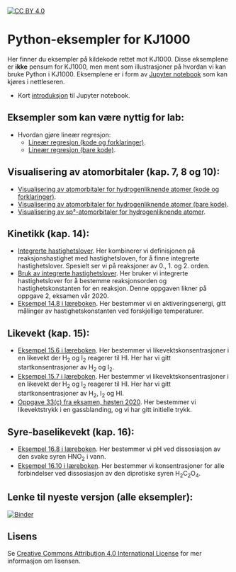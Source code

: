 [![CC BY 4.0][cc-by-shield]][cc-by]

# Python-eksempler for KJ1000
Her finner du eksempler på kildekode rettet mot KJ1000. Disse eksemplene er **ikke** pensum for KJ1000, men ment som
illustrasjoner på hvordan vi kan bruke Python i KJ1000. Eksemplene er i form av [Jupyter notebook](https://jupyter.org/) som kan kjøres
i nettleseren.

* Kort [introduksjon](https://mybinder.org/v2/gh/andersle/kj1000/main?urlpath=/tree/jupyter%2Fintroduksjon%2FIntroduksjon.ipynb) til Jupyter notebook.

## Eksempler som kan være nyttig for lab:
* Hvordan gjøre lineær regresjon:
  - [Lineær regresjon (kode og forklaringer)](https://mybinder.org/v2/gh/andersle/kj1000/main?urlpath=/tree/jupyter%2Fregresjon%2Fregresjon.ipynb).
  - [Lineær regresjon (bare kode)](https://mybinder.org/v2/gh/andersle/kj1000/main?urlpath=/tree/jupyter%2Fregresjon%2Fregresjon_kode.ipynb).

## Visualisering av atomorbitaler (kap. 7, 8 og 10):
* [Visualisering av atomorbitaler for hydrogenliknende atomer (kode og forklaringer)](https://mybinder.org/v2/gh/andersle/kj1000/main?urlpath=/tree/jupyter%2Fatomorbitaler%2Fatomorbitaler_forklaring.ipynb).
* [Visualisering av atomorbitaler for hydrogenliknende atomer (bare kode)](https://mybinder.org/v2/gh/andersle/kj1000/main?urlpath=/tree/jupyter%2Fatomorbitaler%2Fatomorbitaler.ipynb).
* [Visualisering av sp³-atomorbitaler for hydrogenliknende atomer](https://mybinder.org/v2/gh/andersle/kj1000/main?urlpath=/tree/jupyter%2Fatomorbitaler%2Fhybridorbital.ipynb).

## Kinetikk (kap. 14):
* [Integrerte hastighetslover](https://mybinder.org/v2/gh/andersle/kj1000/main?urlpath=/tree/jupyter%2Fkinetikk%2Fintegrertehastighetslover.ipynb).
  Her kombinerer vi definisjonen på reaksjonshastighet med hastighetsloven, for å finne integrerte hastighetslover. Spesielt ser vi på
  reaksjoner av 0., 1. og 2. orden.
* [Bruk av integrerte hastighetslover](https://mybinder.org/v2/gh/andersle/kj1000/main?urlpath=/tree/jupyter%2Fkinetikk%2Fbestemmeorden.ipynb).
  Her bruker vi integrerte hastighetslover for å bestemme reaksjonsorden og hastighetskonstanten for en reaksjon. Denne oppgaven
  likner på oppgave 2, eksamen vår 2020.
* [Eksempel 14.8 i læreboken](https://mybinder.org/v2/gh/andersle/kj1000/main?urlpath=/tree/jupyter%2Fkinetikk%2Faktiveringsenergi148.ipynb).
  Her bestemmer vi en aktiveringsenergi, gitt målinger av hastighetskonstanten ved forskjellige temperaturer.

## Likevekt (kap. 15):
* [Eksempel 15.6 i læreboken](https://mybinder.org/v2/gh/andersle/kj1000/main?urlpath=/tree/jupyter%2Flikevekt%2Flikevekt156.ipynb).
  Her bestemmer vi likevektskonsentrasjoner i en likevekt der H<sub>2</sub> og I<sub>2</sub> reagerer til HI. Her har vi
  gitt startkonsentrasjoner av H<sub>2</sub> og I<sub>2</sub>.
* [Eksempel 15.7 i læreboken](https://mybinder.org/v2/gh/andersle/kj1000/main?urlpath=/tree/jupyter%2Flikevekt%2Flikevekt157.ipynb).
  Her bestemmer vi likevektskonsentrasjoner i en likevekt der H<sub>2</sub> og I<sub>2</sub> reagerer til HI. Her har vi
  gitt startkonsentrasjoner av H<sub>2</sub>, I<sub>2</sub> og HI.
* [Oppgave 33(c) fra eksamen, høsten 2020](https://mybinder.org/v2/gh/andersle/kj1000/main?urlpath=/tree/jupyter%2Flikevekt%2Flikevekt2020eksamen.ipynb).
  Her bestemmer vi likevektstrykk i en gassblanding, og vi har gitt initielle trykk.


## Syre-baselikevekt (kap. 16):
* [Eksempel 16.8 i læreboken](https://mybinder.org/v2/gh/andersle/kj1000/main?urlpath=/tree/jupyter%2Fsyrebase%2Fsyrebase.ipynb).
  Her bestemmer vi pH ved dissosiasjon av den svake syren HNO<sub>2</sub> i vann.
* [Eksempel 16.10 i læreboken](https://mybinder.org/v2/gh/andersle/kj1000/main?urlpath=/tree/jupyter%2Fsyrebase%2Fdiprotisk.ipynb).
  Her bestemmer vi konsentrasjoner for alle forbindelser ved dissosiasjon av den diprotiske syren H<sub>2</sub>C<sub>2</sub>O<sub>4</sub>.


## Lenke til nyeste versjon (alle eksempler):
[![Binder](https://mybinder.org/badge_logo.svg)](https://mybinder.org/v2/gh/andersle/kj1000/main?urlpath=/tree/jupyter)

## Lisens
Se [Creative Commons Attribution 4.0 International License][cc-by] for mer informasjon om lisensen.


[cc-by]: http://creativecommons.org/licenses/by/4.0/
[cc-by-image]: https://i.creativecommons.org/l/by/4.0/88x31.png
[cc-by-shield]: https://img.shields.io/badge/License-CC%20BY%204.0-lightgrey.svg
